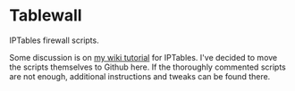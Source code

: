 # Tablewall
IPTables firewall scripts.

Some discussion is on [my wiki tutorial](http://hexwiki.com/wiki/Iptables_%281.4%29) for IPTables. I've decided to move the scripts themselves to Github here. If the thoroughly commented scripts are not enough, additional instructions and tweaks can be found there.
